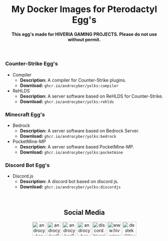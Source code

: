 <h1 align="center">My Docker Images for Pterodactyl Egg's</h1>
<h4 align="center">This egg's made for HIVERIA GAMING PROJECTS. Please do not use without permit.</h4><br>

### Counter-Strike Egg's
- Compiler
    - <b>Description:</b> A compiler for Counter-Strike plugins.
    - <b>Download:</b> <code>ghcr.io/androcyber/yolks:compiler</code>
- ReHLDS
    - <b>Description:</b> A server software based on ReHLDS for Counter-Strike.
    - <b>Download:</b> <code>ghcr.io/androcyber/yolks:rehlds</code>

### Minecraft Egg's
- Bedrock
    - <b>Description:</b> A server software based on Bedrock Server.
    - <b>Download:</b> <code>ghcr.io/androcyber/yolks:bedrock</code>
- PocketMine-MP
    - <b>Description:</b> A server software based PocketMine-MP. 
    - <b>Download:</b> <code>ghcr.io/androcyber/yolks:pocketmine</code>

### Discord Bot Egg's
- Discord.js
    - <b>Description:</b> A discord bot based on discord js.
    - <b>Download:</b> <code>ghcr.io/androcyber/yolks:discordjs</code>

<br>
<h2 align="center">Social Media</h3>
<p align="center">
<a href="https://www.youtube.com/androcyber" target="_blank"><img alt="androcyber" src="https://i.hizliresim.com/ibuzuks.png" width="44" height="44"></img></a>
<a href="https://www.twitter.com/androcyber0" target="_blank"><img alt="androcyber0" src="https://i.hizliresim.com/r98d0rb.png" width="44" height="44"></img></a>
<a href="https://www.instagram.com/androcyber0" target="_blank"><img alt="androcyber0" src="https://i.hizliresim.com/4xhm1hk.png" width="44" height="44"></img></a>
<a href="https://www.github.com/androcyber" target="_blank"><img alt="androcyber" src="https://i.hizliresim.com/jxp3m16.png" width="44" height="44"></img></a>
<a href="https://www.discord.com/invite/EBUS4TYSY2" target="_blank"><img alt="discord.hiverianw.com" src="https://i.hizliresim.com/rcgesvp.png" width="44" height="44"></img></a>
<a href="https://www.hiverianw.com" target="_blank"><img alt="www.hiverianw.com" src="https://i.hizliresim.com/jlh9wm3.png" width="44" height="44"></img></a>
<a href="mailto:destek@hiverianw.com" target="_blank"><img alt="destek@hiverianw.com" src="https://i.hizliresim.com/mgxnk25.png" width="44" height="44"></img></a>
</p>

